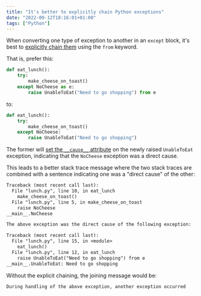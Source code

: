 ```yaml
---
title: "It's better to explicitly chain Python exceptions"
date: "2022-09-12T18:16:01+01:00"
tags: ["Python"]
---
```


When converting one type of exception to another in an `except` block, it's best
to [explicitly chain them][exception_chaining] using the `from` keyword.

That is, prefer this:

```py
def eat_lunch():
    try:
        make_cheese_on_toast()
    except NoCheese as e:
        raise UnableToEat("Need to go shopping") from e
```

to:

```py
def eat_lunch():
    try:
        make_cheese_on_toast()
    except NoCheese:
        raise UnableToEat("Need to go shopping")
```

The former will [set the `__cause__` attribute][exception_context] on the newly
raised `UnableToEat` exception, indicating that the `NoCheese` exception was a
direct cause.

This leads to a better stack trace message where the two stack traces are
combined with a sentence indicating one was a "direct cause" of the other:

```txt
Traceback (most recent call last):
  File "lunch.py", line 10, in eat_lunch
    make_cheese_on_toast()
  File "lunch.py", line 5, in make_cheese_on_toast
    raise NoCheese
__main__.NoCheese

The above exception was the direct cause of the following exception:

Traceback (most recent call last):
  File "lunch.py", line 15, in <module>
    eat_lunch()
  File "lunch.py", line 12, in eat_lunch
    raise UnableToEat("Need to go shopping") from e
__main__.UnableToEat: Need to go shopping
```

Without the explicit chaining, the joining message would be:

```txt
During handling of the above exception, another exception occurred
```

[exception_chaining]:
  https://docs.python.org/3/tutorial/errors.html#exception-chaining
[exception_context]:
  https://docs.python.org/3/library/exceptions.html#exception-context
